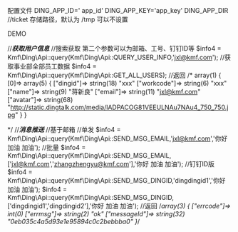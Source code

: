 配置文件
DING_APP_ID=' app_id'
DING_APP_KEY='app_key'
DING_APP_DIR //ticket 存储路径，默认为 /tmp 可以不设置
  



DEMO


//***获取用户信息***
//搜索获取 第二个参数可以为邮箱、工号、钉钉ID等
$info4 = Kmf\Ding\Api::query(Kmf\Ding\Api::QUERY_USER_INFO,'jxl@kmf.com');
//获取事业部全部员工数据
$info4 = Kmf\Ding\Api::query(Kmf\Ding\Api::GET_ALL_USERS);
//返回
/*
array(1) {
    [0]=>
  array(5) {
        ["dingid"]=>
    string(18) "xxx"
        ["workcode"]=>
    string(6) "xxx"
        ["name"]=>
    string(9) "蒋新良"
        ["email"]=>
    string(11) "jxl@kmf.com"
        ["avatar"]=>
    string(68) "http://static.dingtalk.com/media/lADPACOG81VEEULNAu7NAu4_750_750.jpg"
  }
}

*/
//***消息推送***
//基于邮箱
//单发
$info4 = Kmf\Ding\Api::query(Kmf\Ding\Api::SEND_MSG_EMAIL,'jxl@kmf.com','你好 加油 加油');
//批量
$info4 = Kmf\Ding\Api::query(Kmf\Ding\Api::SEND_MSG_EMAIL,['jxl@kmf.com','zhangzhengyu@kmf.com'],'你好 加油 加油');
//钉钉ID版
$info4 = Kmf\Ding\Api::query(Kmf\Ding\Api::SEND_MSG_DINGID,'dingdingid1','你好 加油 加油');
$info4 = Kmf\Ding\Api::query(Kmf\Ding\Api::SEND_MSG_DINGID,['dingdingid1','dingdingid2'],'你好 加油 加油');
//返回
/*array(3) {
  ["errcode"]=>
  int(0)
  ["errmsg"]=>
  string(2) "ok"
  ["messageId"]=>
  string(32) "0eb035c4a5d93e1e95894c0c2bebbba0"
}*/